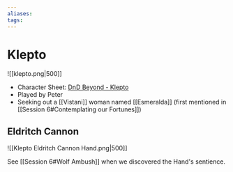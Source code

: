 ```yaml
---
aliases: 
tags: 
---
```


# Klepto

![[klepto.png|500]]


- Character Sheet: [DnD Beyond - Klepto](https://www.dndbeyond.com/characters/66350269)
- Played by Peter
- Seeking out a [[Vistani]] woman named [[Esmeralda]] (first mentioned in [[Session 6#Contemplating our Fortunes]])

## Eldritch Cannon

![[Klepto Eldritch Cannon Hand.png|500]]

See [[Session 6#Wolf Ambush]] when we discovered the Hand's sentience.  